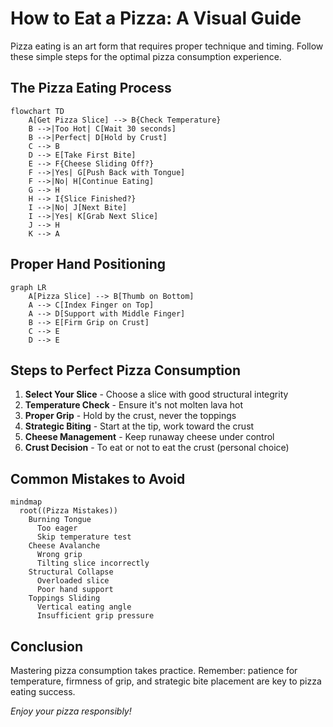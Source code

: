 # How to Eat a Pizza: A Visual Guide

Pizza eating is an art form that requires proper technique and timing. Follow these simple steps for the optimal pizza consumption experience.

## The Pizza Eating Process

```mermaid
flowchart TD
    A[Get Pizza Slice] --> B{Check Temperature}
    B -->|Too Hot| C[Wait 30 seconds]
    B -->|Perfect| D[Hold by Crust]
    C --> B
    D --> E[Take First Bite]
    E --> F{Cheese Sliding Off?}
    F -->|Yes| G[Push Back with Tongue]
    F -->|No| H[Continue Eating]
    G --> H
    H --> I{Slice Finished?}
    I -->|No| J[Next Bite]
    I -->|Yes| K[Grab Next Slice]
    J --> H
    K --> A
```

## Proper Hand Positioning

```mermaid
graph LR
    A[Pizza Slice] --> B[Thumb on Bottom]
    A --> C[Index Finger on Top]
    A --> D[Support with Middle Finger]
    B --> E[Firm Grip on Crust]
    C --> E
    D --> E
```

## Steps to Perfect Pizza Consumption

1. **Select Your Slice** - Choose a slice with good structural integrity
2. **Temperature Check** - Ensure it's not molten lava hot
3. **Proper Grip** - Hold by the crust, never the toppings
4. **Strategic Biting** - Start at the tip, work toward the crust
5. **Cheese Management** - Keep runaway cheese under control
6. **Crust Decision** - To eat or not to eat the crust (personal choice)

## Common Mistakes to Avoid

```mermaid
mindmap
  root((Pizza Mistakes))
    Burning Tongue
      Too eager
      Skip temperature test
    Cheese Avalanche  
      Wrong grip
      Tilting slice incorrectly
    Structural Collapse
      Overloaded slice
      Poor hand support
    Toppings Sliding
      Vertical eating angle
      Insufficient grip pressure
```

## Conclusion

Mastering pizza consumption takes practice. Remember: patience for temperature, firmness of grip, and strategic bite placement are key to pizza eating success.

*Enjoy your pizza responsibly!*